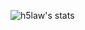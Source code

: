 ![h5law's stats](github-readme-stats-two-murex-36.vercel.app/api?username=h5law&show_icons=true&custom_title=h5law%27s%20stats&theme=calm)
